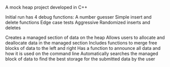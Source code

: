 A mock heap project developed in C++

Initial run has 4 debug functions:
A number guesser
Simple insert and delete functions
Edge case tests
Aggressive Randomized inserts and deletes

Creates a managed section of data on the heap
Allows users to allocate and deallocate data in the managed section
Includes functions to merge free blocks of data to the left and right
Has a function to announce all data and how it is used on the command line
Automatically searches the managed block of data to find the best storage for the submitted data by the user
